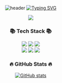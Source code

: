 <div align="center">
  
  ![header](https://capsule-render.vercel.app/api?type=waving&color=85A0FF&text=&animation=twinkling&height=130)
[![Typing SVG](https://readme-typing-svg.demolab.com?font=Alkatra&weight=500&size=45&duration=3500&pause=3&color=85A0FF&center=true&vCenter=false&multiline=true&repeat=true&width=1000&height=100&lines=Welcome+to+cowboysj's+GitHub!👋)](https://git.io/typing-svg)

<img src = "https://media.tenor.com/W6JsMxnBKZIAAAAC/dancing-cat.gif"/>

</div>

<h3 align="center">📚 Tech Stack 📚</h3>
<p align="center">

<img src="https://img.shields.io/badge/python-3776AB?style=for-the-badge&logo=python&logoColor=white"> 
  <img src="https://img.shields.io/badge/c++-00599C?style=for-the-badge&logo=c%2B%2B&logoColor=white">
    <img src="https://img.shields.io/badge/javascript-F7DF1E?style=for-the-badge&logo=javascript&logoColor=black">
    <br>
   <img src="https://img.shields.io/badge/html5-E34F26?style=for-the-badge&logo=html5&logoColor=white"> 
  <img src="https://img.shields.io/badge/css-1572B6?style=for-the-badge&logo=css3&logoColor=white"> 
 
 
  
   <img src="https://img.shields.io/badge/react-61DAFB?style=for-the-badge&logo=react&logoColor=black"> 
  <br>


</p>

<h3 align="center">🔥 GitHub Stats 🔥</h3>
<div  align="center">
  
 [![GitHub stats](https://github-readme-stats.vercel.app/api?username=cowboysj&theme=dracula)](https://github.com/anuraghazra/github-readme-stats)
</div>
